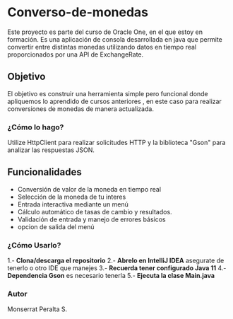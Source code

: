 # Converso-de-monedas
Este proyecto es parte del curso de Oracle One, en el que estoy en formación.
Es una aplicación de consola desarrollada en java que permite convertir entre distintas monedas utilizando datos en tiempo real proporcionados por una API de ExchangeRate.
## Objetivo
El objetivo es construir una herramienta simple pero funcional donde apliquemos lo aprendido de cursos anteriores , en este caso para realizar conversiones de monedas de manera actualizada.
### ¿Cómo lo hago?
Utilize HttpClient para realizar solicitudes HTTP y la biblioteca "Gson" para analizar las respuestas JSON.

## Funcionalidades
- Conversión de valor de la moneda en tiempo real
- Selección de la moneda de tu interes
- Entrada interactiva mediante un menú
- Cálculo automático de tasas de cambio y resultados.
- Validación de entrada y manejo de errores básicos
- opcion de salida del menú

### ¿Cómo Usarlo?
1.- **Clona/descarga el repositorio** 
2.- **Abrelo en IntelliJ IDEA** asegurate de tenerlo o otro IDE que manejes
3.- **Recuerda tener configurado Java 11**
4.- **Dependencia Gson** es necesario tenerla
5.- **Ejecuta la clase Main.java**

### Autor
Monserrat Peralta S.
